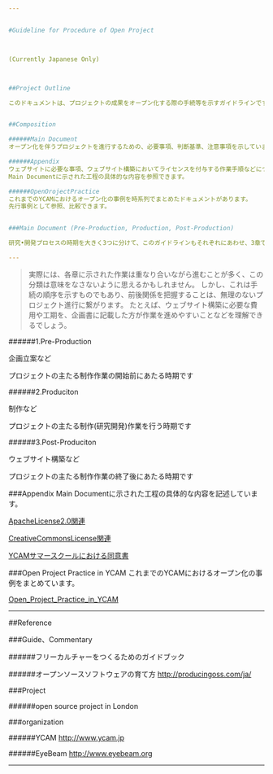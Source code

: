 ```yaml
---


#Guideline for Procedure of Open Project



(Currently Japanese Only)



##Project Outline

このドキュメントは、プロジェクトの成果をオープン化する際の手続等を示すガイドラインです。オープン化についての調査、研究の過程で得た知見のアーカイブでもあります。


##Composition

######Main Document
オープン化を伴うプロジェクトを進行するための、必要事項、判断基準、注意事項を示しています。

######Appendix
ウェブサイトに必要な事項、ウェブサイト構築においてライセンスを付与する作業手順などについてのドキュメントがあります。  
Main Documentに示された工程の具体的な内容を参照できます。

######OpenOrojectPractice
これまでのYCAMにおけるオープン化の事例を時系列でまとめたドキュメントがあります。  
先行事例として参照、比較できます。


###Main Document (Pre-Production, Production, Post-Production)

研究•開発プロセスの時期を大きく3つに分けて、このガイドラインもそれぞれにあわせ、3章で構成されています。

---
```

>実際には、各章に示された作業は重なり合いながら進むことが多く、この分類は意味をなさないように思えるかもしれません。
しかし、これは手続の順序を示すものでもあり、前後関係を把握することは、無理のないプロジェクト進行に繋がります。
たとえば、ウェブサイト構築に必要な費用や工期を、企画書に記載した方が作業を進めやすいことなどを理解できるでしょう。

######1.Pre-Production

企画立案など

プロジェクトの主たる制作作業の開始前にあたる時期です

######2.Produciton

制作など
 
プロジェクトの主たる制作(研究開発)作業を行う時期です

######3.Post-Produciton

ウェブサイト構築など

プロジェクトの主たる制作作業の終了後にあたる時期です


###Appendix
Main Documentに示された工程の具体的な内容を記述しています。


[ApacheLicense2.0関連](https://github.com/yosukesakai/guideline_for_procedure_of_open_project/blob/master/Appendix/ApacheLicense2.0ライセンス付与のしかた:採用の理由.md)

[CreativeCommonsLicense関連](https://github.com/yosukesakai/guideline_for_procedure_of_open_project/blob/master/Appendix/CCLicenseライセンス付与のしかた:採用の理由.md)
    
[YCAMサマースクールにおける同意書](https://github.com/yosukesakai/guideline_for_procedure_of_open_project/blob/master/Appendix/YCAMサマースクールにおける同意書について.md)


###Open Project Practice in YCAM
これまでのYCAMにおけるオープン化の事例をまとめています。

[Open_Project_Practice_in_YCAM](https://github.com/yosukesakai/guideline_for_procedure_of_open_project/wiki/Open-Project-Practice-in-YCAM)

---   
##Reference


###Guide、Commentary


######フリーカルチャーをつくるためのガイドブック

######オープンソースソフトウェアの育て方
http://producingoss.com/ja/





###Project

######open source project in London



###organization

######YCAM
http://www.ycam.jp

######EyeBeam
http://www.eyebeam.org



---

<!--


##Licenses and Credits  

<a rel="license" href="http://creativecommons.org/licenses/by-sa/3.0/"><img alt="Creative Commons License" style="border-width:0" src="http://i.creativecommons.org/l/by-sa/3.0/88x31.png" /></a><br /> 
<span xmlns:dct="http://purl.org/dc/terms/" href="http://purl.org/dc/dcmitype/Text" property="dct:title" rel="dct:type">Guideline_for_Procedure_of_Open_Project (document except citation) </span><a xmlns:cc="http://creativecommons.org/ns#" href="https://github.com/yosukesakai/Guideline_for_Procedure_of_Open_Project" property="cc:attributionName" rel="cc:attributionURL">Produced by yosukesakai<br /></a> is licensed under a <a rel="license" href="http://creativecommons.org/licenses/by-sa/3.0/">Creative Commons Attribution - ShareAlike 3.0 Unported License.<br />



##Disclaimer
```
yosukesakai makes no guarantees whatsoever related to this text.
The persons involved in the creation/operation of this website (including other users) take no responsibility regarding 
the usage of this text (including any kind of use such as browsing, contribution, or external re-use; 
the same shall apply hereinafter).
When using this text, you are required to take personal responsibility. 
yosukesakai takes no responsibility regarding eventual damage resulting from your use of this text.
yosukesakai does not guarantee that your use of this text is legitimate according to applicable laws.
We don't guarantee in any way the legitimacy, accuracy and safety of all information provided as contents.
We make no guarantees regarding external website linked to from this site.
This text permits alteration or reuse based on the Creative Commons Attribution-ShareAlike 3.0 Unported License, 
however it does not permit forms of reuse that violate laws or other regulations.  
The use of images accompanying the text may be based on license agreements separate from the respective text licenses.  
yosukesakai may discontinue the publication of all or parts of this text and all other contents without prior notice.
```

-->


